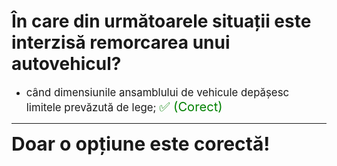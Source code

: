 # În care din următoarele situații este interzisă remorcarea unui autovehicul?

- <span style="font-size: larger;">când dimensiunile ansamblului de vehicule depășesc limitele prevăzută de lege; <span style="color: green; font-size: larger;">✅ (Corect)</span></span>

---

<span style="font-size: 30px; font-weight: bold;">**Doar o opțiune este corectă!**</span>